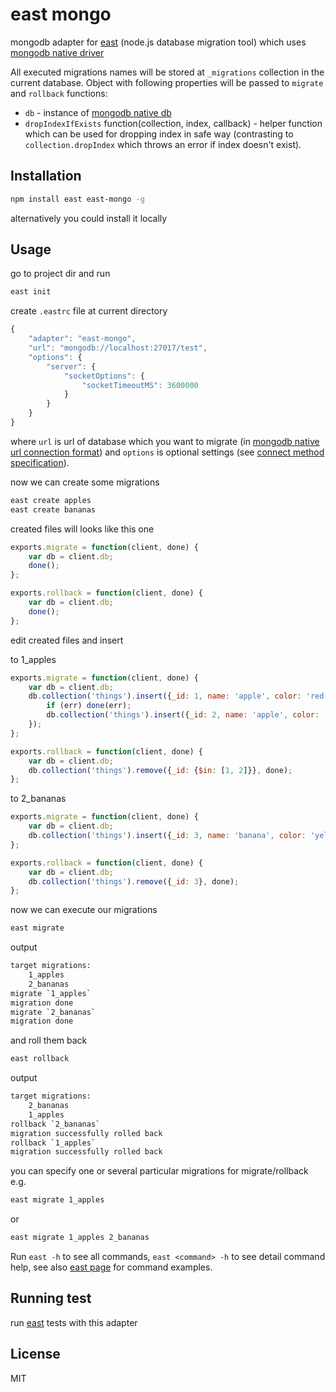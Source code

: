 # east mongo

mongodb adapter for [east](https://github.com/okv/east) (node.js database migration tool) which uses 
[mongodb native driver](http://mongodb.github.io/node-mongodb-native/)

All executed migrations names will be stored at `_migrations` collection in the
current database. Object with following properties will be passed to `migrate`
and `rollback` functions:

* `db` - instance of [mongodb native db](http://mongodb.github.io/node-mongodb-native/api-generated/db.html)
* `dropIndexIfExists` function(collection, index, callback) - helper function
which can be used for dropping index in safe way (contrasting to 
`collection.dropIndex` which throws an error if index doesn't exist).



## Installation

```sh
npm install east east-mongo -g
```

alternatively you could install it locally


## Usage

go to project dir and run

```sh
east init
```

create `.eastrc` file at current directory

```js
{
	"adapter": "east-mongo",
	"url": "mongodb://localhost:27017/test",
	"options": {
		"server": {
			"socketOptions": {
				"socketTimeoutMS": 3600000
			}
		}
	}
}
```

where `url` is url of database which you want to migrate (in 
[mongodb native url connection format](http://mongodb.github.io/node-mongodb-native/driver-articles/mongoclient.html#the-url-connection-format)) and `options` is optional settings (see [connect method specification](http://mongodb.github.io/node-mongodb-native/2.0/api/MongoClient.html#connect)).

now we can create some migrations

```sh
east create apples
east create bananas
```

created files will looks like this one

```js
exports.migrate = function(client, done) {
	var db = client.db;
	done();
};

exports.rollback = function(client, done) {
	var db = client.db;
	done();
};
```

edit created files and insert  

to 1_apples

```js
exports.migrate = function(client, done) {
	var db = client.db;
	db.collection('things').insert({_id: 1, name: 'apple', color: 'red'}, function(err) {
		if (err) done(err);
		db.collection('things').insert({_id: 2, name: 'apple', color: 'green'}, done);
	});
};

exports.rollback = function(client, done) {
	var db = client.db;
	db.collection('things').remove({_id: {$in: [1, 2]}}, done);
};
```

to 2_bananas

```js
exports.migrate = function(client, done) {
	var db = client.db;
	db.collection('things').insert({_id: 3, name: 'banana', color: 'yellow'}, done);
};

exports.rollback = function(client, done) {
	var db = client.db;
	db.collection('things').remove({_id: 3}, done);
};
```

now we can execute our migrations

```sh
east migrate
```

output

```sh
target migrations:
	1_apples
	2_bananas
migrate `1_apples`
migration done
migrate `2_bananas`
migration done
```

and roll them back

```sh
east rollback
```

output

```sh
target migrations:
	2_bananas
	1_apples
rollback `2_bananas`
migration successfully rolled back
rollback `1_apples`
migration successfully rolled back
```

you can specify one or several particular migrations for migrate/rollback e.g.

```sh
east migrate 1_apples
```

or

```sh
east migrate 1_apples 2_bananas
```

Run `east -h` to see all commands, `east <command> -h` to see detail command help,
see also [east page](https://github.com/okv/east#usage) for command examples.


## Running test

run [east](https://github.com/okv/east#running-test) tests with this adapter


## License

MIT

